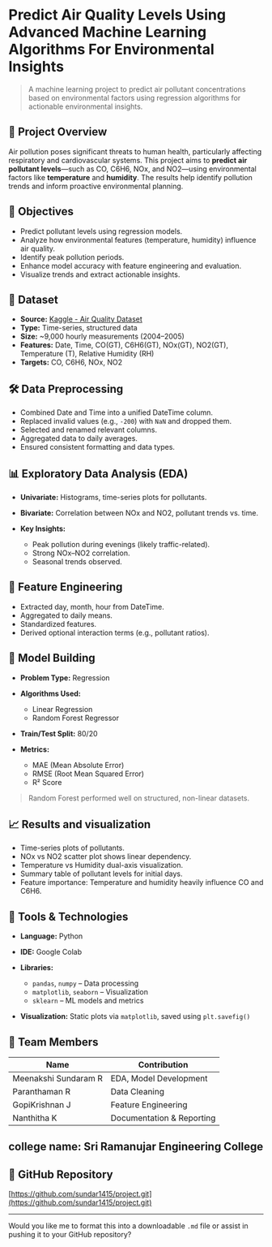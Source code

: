 # Predict Air Quality Levels Using Advanced Machine Learning Algorithms For Environmental Insights

> A machine learning project to predict air pollutant concentrations based on environmental factors using regression algorithms for actionable environmental insights.

## 📌 Project Overview

Air pollution poses significant threats to human health, particularly affecting respiratory and cardiovascular systems. This project aims to **predict air pollutant levels**—such as CO, C6H6, NOx, and NO2—using environmental factors like **temperature** and **humidity**. The results help identify pollution trends and inform proactive environmental planning.

## 🎯 Objectives

* Predict pollutant levels using regression models.
* Analyze how environmental features (temperature, humidity) influence air quality.
* Identify peak pollution periods.
* Enhance model accuracy with feature engineering and evaluation.
* Visualize trends and extract actionable insights.

## 🧩 Dataset

* **Source:** [Kaggle - Air Quality Dataset](https://www.kaggle.com/)
* **Type:** Time-series, structured data
* **Size:** \~9,000 hourly measurements (2004–2005)
* **Features:** Date, Time, CO(GT), C6H6(GT), NOx(GT), NO2(GT), Temperature (T), Relative Humidity (RH)
* **Targets:** CO, C6H6, NOx, NO2

## 🛠️ Data Preprocessing

* Combined Date and Time into a unified DateTime column.
* Replaced invalid values (e.g., `-200`) with `NaN` and dropped them.
* Selected and renamed relevant columns.
* Aggregated data to daily averages.
* Ensured consistent formatting and data types.

## 📊 Exploratory Data Analysis (EDA)

* **Univariate:** Histograms, time-series plots for pollutants.
* **Bivariate:** Correlation between NOx and NO2, pollutant trends vs. time.
* **Key Insights:**

  * Peak pollution during evenings (likely traffic-related).
  * Strong NOx–NO2 correlation.
  * Seasonal trends observed.
  
## 🧠 Feature Engineering

* Extracted day, month, hour from DateTime.
* Aggregated to daily means.
* Standardized features.
* Derived optional interaction terms (e.g., pollutant ratios).

## 🤖 Model Building

* **Problem Type:** Regression
* **Algorithms Used:**

  * Linear Regression
  * Random Forest Regressor
* **Train/Test Split:** 80/20
* **Metrics:**

  * MAE (Mean Absolute Error)
  * RMSE (Root Mean Squared Error)
  * R² Score

> Random Forest performed well on structured, non-linear datasets.

## 📈 Results and visualization

* Time-series plots of pollutants.
* NOx vs NO2 scatter plot shows linear dependency.
* Temperature vs Humidity dual-axis visualization.
* Summary table of pollutant levels for initial days.
* Feature importance: Temperature and humidity heavily influence CO and C6H6.
  

## 🧰 Tools & Technologies

* **Language:** Python
* **IDE:** Google Colab
* **Libraries:**

  * `pandas`, `numpy` – Data processing
  * `matplotlib`, `seaborn` – Visualization
  * `sklearn` – ML models and metrics
* **Visualization:** Static plots via `matplotlib`, saved using `plt.savefig()`

## 👥 Team Members

| Name                 | Contribution              |
| -------------------- | ------------------------- |
| Meenakshi Sundaram R | EDA, Model Development    |
| Paranthaman R        | Data Cleaning             |
| GopiKrishnan J       | Feature Engineering       |
| Nanthitha K          | Documentation & Reporting |

## college name: Sri Ramanujar Engineering College

## 🔗 GitHub Repository

[https://github.com/sundar1415/project.git](https://github.com/sundar1415/project.git)

---

Would you like me to format this into a downloadable `.md` file or assist in pushing it to your GitHub repository?
